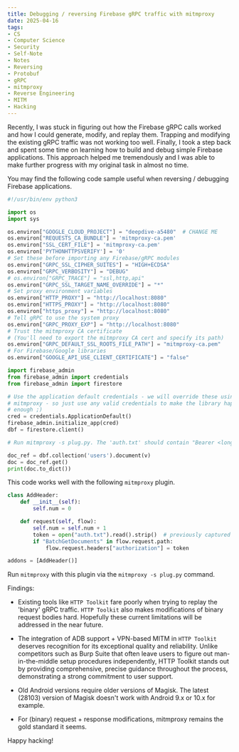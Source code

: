 ```yaml
---
title: Debugging / reversing Firebase gRPC traffic with mitmproxy
date: 2025-04-16
tags:
- CS
- Computer Science
- Security
- Self-Note
- Notes
- Reversing
- Protobuf
- gRPC
- mitmproxy
- Reverse Engineering
- MITM
- Hacking
---
```


Recently, I was stuck in figuring out how the Firebase gRPC calls worked and how I could generate, modify, and replay them. Trapping and modifying the existing gRPC traffic was not working too well. Finally, I took a step back and spent some time on learning how to build and debug simple Firebase applications. This approach helped me tremendously and I was able to make further progress with my original task in almost no time.

You may find the following code sample useful when reversing / debugging Firebase applications.

```python
#!/usr/bin/env python3

import os
import sys

os.environ["GOOGLE_CLOUD_PROJECT"] = "deepdive-a5480"  # CHANGE ME
os.environ["REQUESTS_CA_BUNDLE"] = 'mitmproxy-ca.pem'
os.environ["SSL_CERT_FILE"] = 'mitmproxy-ca.pem'
os.environ['PYTHONHTTPSVERIFY'] = '0'
# Set these before importing any Firebase/gRPC modules
os.environ["GRPC_SSL_CIPHER_SUITES"] = "HIGH+ECDSA"
os.environ["GRPC_VERBOSITY"] = "DEBUG"
# os.environ["GRPC_TRACE"] = "ssl,http,api"
os.environ["GRPC_SSL_TARGET_NAME_OVERRIDE"] = "*"
# Set proxy environment variables
os.environ["HTTP_PROXY"] = "http://localhost:8080"
os.environ["HTTPS_PROXY"] = "http://localhost:8080"
os.environ["https_proxy"] = "http://localhost:8080"
# Tell gRPC to use the system proxy
os.environ["GRPC_PROXY_EXP"] = "http://localhost:8080"
# Trust the mitmproxy CA certificate
# (You'll need to export the mitmproxy CA cert and specify its path)
os.environ["GRPC_DEFAULT_SSL_ROOTS_FILE_PATH"] = "mitmproxy-ca.pem"
# For Firebase/Google libraries
os.environ["GOOGLE_API_USE_CLIENT_CERTIFICATE"] = "false"

import firebase_admin
from firebase_admin import credentials
from firebase_admin import firestore

# Use the application default credentials - we will override these using
# mitmproxy - so just use any valid credentials to make the library happy
# enough ;)
cred = credentials.ApplicationDefault()
firebase_admin.initialize_app(cred)
dbf = firestore.client()

# Run mitmproxy -s plug.py. The 'auth.txt' should contain "Bearer <long token>" value.

doc_ref = dbf.collection('users').document(v)
doc = doc_ref.get()
print(doc.to_dict())
```

This code works well with the following `mitmproxy` plugin.

```python
class AddHeader:
    def __init__(self):
        self.num = 0

    def request(self, flow):
        self.num = self.num + 1
        token = open("auth.txt").read().strip()  # previously captured jwt token
        if "BatchGetDocuments" in flow.request.path:
            flow.request.headers["authorization"] = token

addons = [AddHeader()]
```

Run `mitmproxy` with this plugin via the `mitmproxy -s plug.py` command.

Findings:

- Existing tools like `HTTP Toolkit` fare poorly when trying to replay the 'binary' gRPC traffic. `HTTP Toolkit` also makes modifications of binary request bodies hard. Hopefully these current limitations will be addressed in the near future.

- The integration of ADB support + VPN-based MITM in `HTTP Toolkit` deserves recognition for its exceptional quality and reliability. Unlike competitors such as Burp Suite that often leave users to figure out man-in-the-middle setup procedures independently, HTTP Toolkit stands out by providing comprehensive, precise guidance throughout the process, demonstrating a strong commitment to user support.

- Old Android versions require older versions of Magisk. The latest (28103) version of Magisk doesn't work with Android 9.x or 10.x for example.

- For (binary) request + response modifications, mitmproxy remains the gold standard it seems.

Happy hacking!
